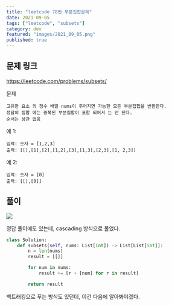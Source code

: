 ```yaml
---
title: "leetcode 78번 부분집합문제"
date: 2021-09-05
tags: ["leetcode", "subsets"]
category: dev
featured: "images/2021_09_05.png"
published: true
---
```


## 문제 링크

https://leetcode.com/problems/subsets/


문제

```
고유한 요소 의 정수 배열 nums이 주어지면 가능한 모든 부분집합을 반환한다.
정답의 집합 에는 중복된 부분집합이 포함 되어서 는 안 된다.
순서는 상관 없음
```

예 1:

```
입력: 숫자 = [1,2,3]
출력: [[],[1],[2],[1,2],[3],[1,3],[2,3],[1, 2,3]]
```

예 2:
```
입력: 숫자 = [0]
출력: [[],[0]]
```

## 풀이

![](2021_09_05_01.jpg)

정답 풀이에도 있는데, cascading 방식으로 풀었다.


```python
class Solution:
    def subsets(self, nums: List[int]) -> List[List[int]]:
        n = len(nums)
        result = [[]]

        for num in nums:
            result += [r + [num] for r in result]

        return result
```

백트래킹으로 푸는 방식도 있던데, 이건 다음에 알아봐야겠다.
